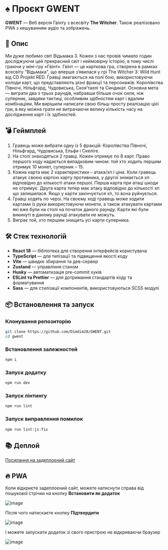 # ♠️ Проєкт GWENT

**GWENT** — Веб версія Гвінту з всесвіту **The Witcher**. Також реалізовано PWA з кешуванням аудіо та зображень.

## 📖 Опис
Ми дуже любимо світ Відьмака 3. Кожен з нас провів чимало годин досліджуючи цей прекрасний світ і неймовірну історію, в тому числі граючи у міні-гру «Гвінт».
Гвінт — це карткова гра, створена в рамках всесвіту "Відьмака", що вперше з’явилася у грі The Witcher 3: Wild Hunt від CD Projekt RED. Гравці змагаються на полі бою, використовуючи колоди карт, що представляють різні фракції та персонажів: Королівства Півночі, Нільфгард, Чудовиська, Скоя’таелі та Синдикат. Основна мета — виграти два з трьох раундів, набравши більше очок сили, ніж суперник, завдяки тактиці, особливим здібностям карт і вдалим комбінаціям.
Ми вирішили написати свою більш просту реалізацію цієї гри, в яку можна грати не витрачаючи велику кількість часу на дослідження карт і їх здібностей.

## 💣 Геймплей
1. Гравець може вибрати одну із 5 фракцій: Королівства Півночі, Нільфгард, Чудовиська, Ельфи і Скеліге.
2. На столі знаходяться 2 гравці. Кожен отримує по 8 карт. Право першого ходу надається випадковим чином: той хто ходить першим отримує 10 монет, суперник – 15.
3. Кожна карта має 2 характеристики – атака/хп і ціна. Коли гравець атакує своєю картою карту противника, у другої знімається хп відповідно до кількості атаки першої. Перша карта при атаці шкоди не отримує. Друга карта тепер має атаку відповідно до кількості хп що залишилася. Якщо у карти закінчується хп, то вона руйнується.
4. Гравці ходять по черзі. На своєму ході гравець може ходити картами із руки використовуючи монети, а також атакувати картами які вже були на столі на початок даного раунду. Карти які були викинуті в даному раунді атакувати не можуть.
5. Виграє той, хто першим знищить усі карти суперника.

## 🛠️ Стек технологій

- **React 18** — бібліотека для створення інтерфейсів користувача
- **TypeScript** — для типізації та підвищення якості коду
- **Vite** — швидке збирання та дев-сервер
- **Zustand** — управління станом
- **Husky** — автоматизація pre-commit хуків
- **ESLint та Prettier** — для дотримання стандартів коду та форматування
- **Sass** — для стилізації компонентів, використовуються SCSS модулі

## 📦 Встановлення та запуск

### Клонування репозиторію
```bash
git clone https://github.com/Dimdim28/GWENT.git
cd gwent
```

### Встановлення залежностей
```bash
npm i
```

### Запуск додатку
```bash
npm run dev
```

### Запуск лінтингу
```bash
npm run lint
```

### Запуск виправлення помилок
```bash
npm run lint:js:fix
```

## 📚 Деплой

[Посилання на задеплоєний сайт](https://gwent-app.vercel.app/)

## 🔥 PWA
Коли відкриєте задеплоєний сайт, можете натиснути справа від пошукової стрічки на кнопку **Встановити як додаток**

![image](https://github.com/user-attachments/assets/18561f15-34e8-4087-92ee-2a80461f4ea4)

Після чого натискаєте кнопку **Підтвердити**

![image](https://github.com/user-attachments/assets/c1c0b108-8241-4a4c-8265-a49e45cc9cad)

І можете запускати додаток зі свого пристрою не відкриваючи браузер

![image](https://github.com/user-attachments/assets/c259a3dc-fa39-4df1-9ad0-5c50251b2b29)




